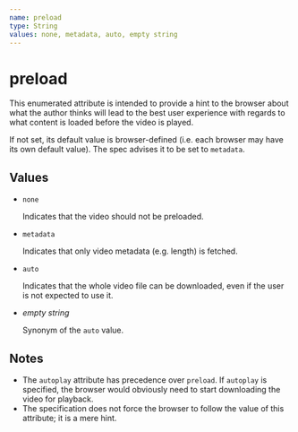 ```yaml
---
name: preload
type: String
values: none, metadata, auto, empty string
---
```


# preload

This enumerated attribute is intended to provide a hint to the browser about what the author thinks will lead to the best user experience with regards to what content is loaded before the video is played.

 If not set, its default value is browser-defined (i.e. each browser may have its own default value). The spec advises it to be set to `metadata`.

## Values

- `none`

    Indicates that the video should not be preloaded.

- `metadata`

    Indicates that only video metadata (e.g. length) is fetched.
  
- `auto`

    Indicates that the whole video file can be downloaded, even if the user is not expected to use it.

- _empty string_ 

    Synonym of the `auto` value.

 ## Notes

 - The `autoplay` attribute has precedence over `preload`. If `autoplay` is specified, the browser would obviously need to start downloading the video for playback.
 - The specification does not force the browser to follow the value of this attribute; it is a mere hint.
 